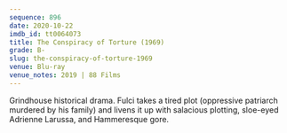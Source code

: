 ```yaml
---
sequence: 896
date: 2020-10-22
imdb_id: tt0064073
title: The Conspiracy of Torture (1969)
grade: B-
slug: the-conspiracy-of-torture-1969
venue: Blu-ray
venue_notes: 2019 | 88 Films
---
```


Grindhouse historical drama. Fulci takes a tired plot (oppressive patriarch murdered by his family) and livens it up with salacious plotting, sloe-eyed Adrienne Larussa, and Hammeresque gore.